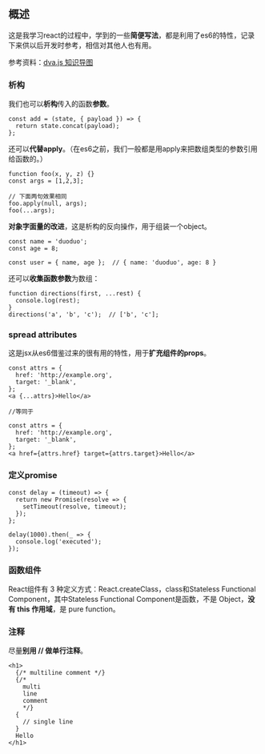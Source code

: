 ## 概述

这是我学习react的过程中，学到的一些**简便写法**，都是利用了es6的特性，记录下来供以后开发时参考，相信对其他人也有用。

参考资料：[dva.js 知识导图](https://github.com/dvajs/dva-knowledgemap#spread-attributes)

### 析构

我们也可以**析构**传入的函数**参数**。

```
const add = (state, { payload }) => {
  return state.concat(payload);
};
```

还可以**代替apply**。（在es6之前，我们一般都是用apply来把数组类型的参数引用给函数的。）

```
function foo(x, y, z) {}
const args = [1,2,3];

// 下面两句效果相同
foo.apply(null, args);
foo(...args);
```

**对象字面量的改进**，这是析构的反向操作，用于组装一个object。

```
const name = 'duoduo';
const age = 8;

const user = { name, age };  // { name: 'duoduo', age: 8 }
```

还可以**收集函数参数**为数组：

```
function directions(first, ...rest) {
  console.log(rest);
}
directions('a', 'b', 'c');  // ['b', 'c'];
```

### spread attributes

这是jsx从es6借鉴过来的很有用的特性，用于**扩充组件的props**。

```
const attrs = {
  href: 'http://example.org',
  target: '_blank',
};
<a {...attrs}>Hello</a>

//等同于

const attrs = {
  href: 'http://example.org',
  target: '_blank',
};
<a href={attrs.href} target={attrs.target}>Hello</a>
```

### 定义promise

```
const delay = (timeout) => {
  return new Promise(resolve => {
    setTimeout(resolve, timeout);
  });
};

delay(1000).then(_ => {
  console.log('executed');
});
```

### 函数组件

React组件有 3 种定义方式：React.createClass，class和Stateless Functional Component，其中Stateless Functional Component是函数，不是 Object，**没有 this 作用域**，是 pure function。

### 注释

尽量**别用 // 做单行注释**。

```
<h1>
  {/* multiline comment */}
  {/*
    multi
    line
    comment
    */}
  {
    // single line
  }
  Hello
</h1>
```












